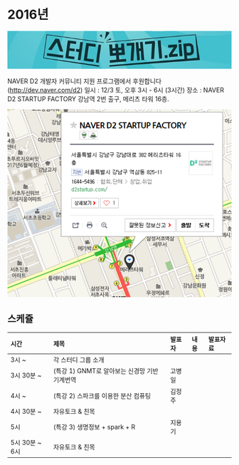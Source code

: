 # 2016년

![](img/title.jpg)

 NAVER D2 개발자 커뮤니티 지원 프로그램에서 후원합니다(http://dev.naver.com/d2)
 일시 : 12/3 토, 오후 3시 - 6시 (3시간)
 장소 : NAVER D2 STARTUP FACTORY
       강남역 2번 출구, 메리츠 타워 16층.


![](img/d2.png)

## 스케쥴

|    시간        |      제목                                | 발표자  |  내용   |   발표자료                                         |
|:---	        |:---	                                  |:---	    |:---	 |:---	                                               |
|3시 ~         | 각 스터디 그룹 소개                        |   |         |    |
|3시 30분 ~     | (특강 1) GNMT로 알아보는 신경망 기반 기계번역       | 고병일 | |    |
|4시 ~        | (특강 2) 스파크를 이용한 분산 컴퓨팅       | 김정주 | |    |
|4시 30분 ~    | 자유토크 & 친목       |  | |    |
|5시       | (특강 3) 생명정보 + spark + R       | 지용기 | |    |
|5시 30분 ~  6시     | 자유토크 & 친목    | | |    |
